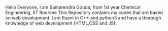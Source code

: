 Hello Everyone,
I am Samarendra Gouda, from 1st year Chemical Engineering, IIT Roorkee
This Repository contains my codes that are based on web development.
I am fluent in C++ and python3 and have a thorough knowledge of web development (HTML,CSS and JS).


